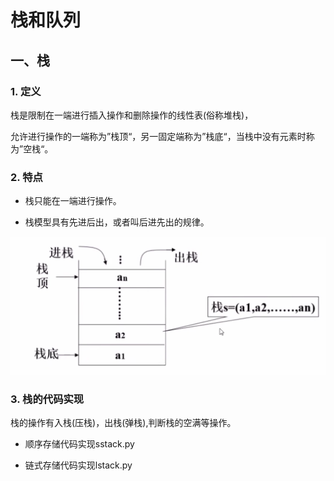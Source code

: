 # 栈和队列

## 一、栈

### 1. 定义

栈是限制在一端进行插入操作和删除操作的线性表(俗称堆栈)，

允许进行操作的一端称为”栈顶“，另一固定端称为”栈底“，当栈中没有元素时称为”空栈“。

### 2. 特点

- 栈只能在一端进行操作。

- 栈模型具有先进后出，或者叫后进先出的规律。

![栈特点](./source/zhan.jpg)



### 3. 栈的代码实现

栈的操作有入栈(压栈)，出栈(弹栈),判断栈的空满等操作。

- 顺序存储代码实现sstack.py

- 链式存储代码实现lstack.py


